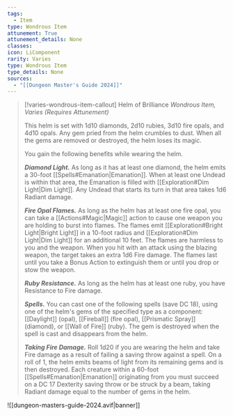 ```yaml
---
tags:
  - Item
type: Wondrous Item
attunement: True
attunement_details: None
classes:
icon: LiComponent
rarity: Varies
type: Wondrous Item
type_details: None
sources: 
  - "[[Dungeon Master's Guide 2024]]"
---
```

>[!varies-wondrous-item-callout] Helm of Brilliance
>_Wondrous Item, Varies (Requires Attunement)_
>
>This helm is set with 1d10 diamonds, 2d10 rubies, 3d10 fire opals, and 4d10 opals. Any gem pried from the helm crumbles to dust. When all the gems are removed or destroyed, the helm loses its magic.
>
>You gain the following benefits while wearing the helm.
>
>**_Diamond Light._** As long as it has at least one diamond, the helm emits a 30-foot [[Spells#Emanation\|Emanation]]. When at least one Undead is within that area, the Emanation is filled with [[Exploration#Dim Light\|Dim Light]]. Any Undead that starts its turn in that area takes 1d6 Radiant damage.
>
>**_Fire Opal Flames._** As long as the helm has at least one fire opal, you can take a [[Actions#Magic\|Magic]] action to cause one weapon you are holding to burst into flames. The flames emit [[Exploration#Bright Light\|Bright Light]] in a 10-foot radius and [[Exploration#Dim Light\|Dim Light]] for an additional 10 feet. The flames are harmless to you and the weapon. When you hit with an attack using the blazing weapon, the target takes an extra 1d6 Fire damage. The flames last until you take a Bonus Action to extinguish them or until you drop or stow the weapon.
>
>**_Ruby Resistance._** As long as the helm has at least one ruby, you have Resistance to Fire damage.
>
>**_Spells._** You can cast one of the following spells (save DC 18), using one of the helm's gems of the specified type as a component: [[Daylight]] (opal), [[Fireball]] (fire opal), [[Prismatic Spray]] (diamond), or [[Wall of Fire]] (ruby). The gem is destroyed when the spell is cast and disappears from the helm.
>
>**_Taking Fire Damage._** Roll 1d20 if you are wearing the helm and take Fire damage as a result of failing a saving throw against a spell. On a roll of 1, the helm emits beams of light from its remaining gems and is then destroyed. Each creature within a 60-foot [[Spells#Emanation\|Emanation]] originating from you must succeed on a DC 17 Dexterity saving throw or be struck by a beam, taking Radiant damage equal to the number of gems in the helm.
>


![[dungeon-masters-guide-2024.avif|banner]]